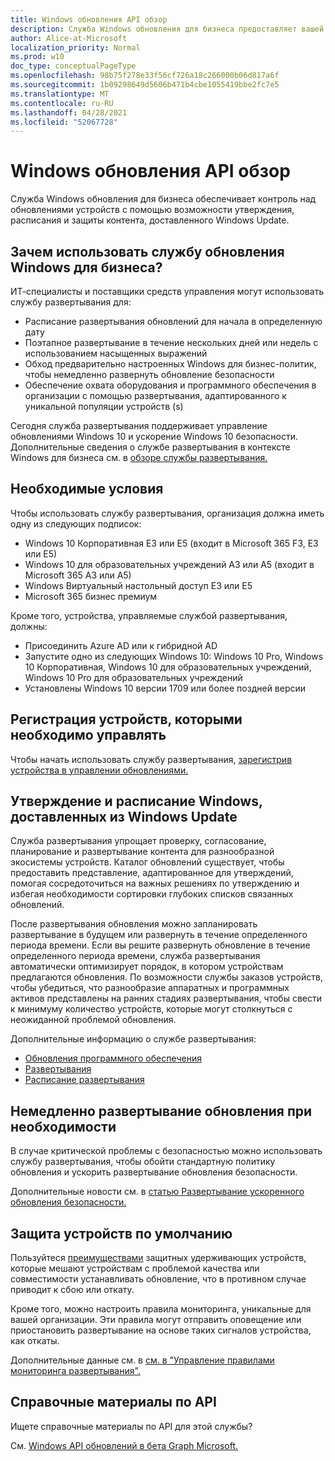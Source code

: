```yaml
---
title: Windows обновления API обзор
description: Служба Windows обновления для бизнеса предоставляет вашей организации контроль над обновлениями, предлагаемыми на устройствах.
author: Alice-at-Microsoft
localization_priority: Normal
ms.prod: w10
doc_type: conceptualPageType
ms.openlocfilehash: 98b75f278e33f56cf726a18c266000b06d817a6f
ms.sourcegitcommit: 1b09298649d5606b471b4cbe1055419bbe2fc7e5
ms.translationtype: MT
ms.contentlocale: ru-RU
ms.lasthandoff: 04/28/2021
ms.locfileid: "52067728"
---
```

# <a name="windows-updates-api-overview"></a>Windows обновления API обзор

Служба Windows обновления для бизнеса обеспечивает контроль над обновлениями устройств с помощью возможности утверждения, расписания и защиты контента, доставленного Windows Update. 

## <a name="why-use-the-windows-update-for-business-deployment-service"></a>Зачем использовать службу обновления Windows для бизнеса?

ИТ-специалисты и поставщики средств управления могут использовать службу развертывания для:
* Расписание развертывания обновлений для начала в определенную дату
* Поэтапное развертывание в течение нескольких дней или недель с использованием насыщенных выражений
* Обход предварительно настроенных Windows для бизнес-политик, чтобы немедленно развернуть обновление безопасности
* Обеспечение охвата оборудования и программного обеспечения в организации с помощью развертывания, адаптированного к уникальной популяции устройств (s)

Сегодня служба развертывания поддерживает управление обновлениями Windows 10 и ускорение Windows 10 безопасности. Дополнительные сведения о службе развертывания в контексте Windows для бизнеса см. в [обзоре службы развертывания.](https://docs.microsoft.com/windows/deployment/update/deployment-service-overview)

## <a name="prerequisites"></a>Необходимые условия    

Чтобы использовать службу развертывания, организация должна иметь одну из следующих подписок:
* Windows 10 Корпоративная E3 или E5 (входит в Microsoft 365 F3, E3 или E5)
* Windows 10 для образовательных учреждений A3 или A5 (входит в Microsoft 365 A3 или A5)
* Windows Виртуальный настольный доступ E3 или E5
* Microsoft 365 бизнес премиум

Кроме того, устройства, управляемые службой развертывания, должны:
* Присоединить Azure AD или к гибридной AD
* Запустите одно из следующих Windows 10: Windows 10 Pro, Windows 10 Корпоративная, Windows 10 для образовательных учреждений, Windows 10 Pro для образовательных учреждений
* Установлены Windows 10 версии 1709 или более поздней версии

## <a name="enroll-devices-to-be-managed"></a>Регистрация устройств, которыми необходимо управлять

Чтобы начать использовать службу развертывания, [зарегистрив устройства в управлении обновлениями.](windowsupdates-enroll.md)

## <a name="approve-and-schedule-windows-content-delivered-from-windows-update"></a>Утверждение и расписание Windows, доставленных из Windows Update

Служба развертывания упрощает проверку, согласование, планирование и развертывание контента для разнообразной экосистемы устройств. Каталог обновлений существует, чтобы предоставить представление, адаптированное для утверждений, помогая сосредоточиться на важных решениях по утверждению и избегая необходимости сортировки глубоких списков связанных обновлений.

После развертывания обновления можно запланировать развертывание в будущем или развернуть в течение определенного периода времени. Если вы решите развернуть обновление в течение определенного периода времени, служба развертывания автоматически оптимизирует порядок, в котором устройствам предлагаются обновления. По возможности службы заказов устройств, чтобы убедиться, что разнообразие аппаратных и программных активов представлены на ранних стадиях развертывания, чтобы свести к минимуму количество устройств, которые могут столкнуться с неожиданной проблемой обновления. 

Дополнительные информацию о службе развертывания:
* [Обновления программного обеспечения](windowsupdates-software-updates.md)
* [Развертывания](windowsupdates-deployments.md)
* [Расписание развертывания](windowsupdates-schedule-deployment.md)

## <a name="immediately-deploy-an-update-when-critical-needs-arise"></a>Немедленно развертывание обновления при необходимости

В случае критической проблемы с безопасностью можно использовать службу развертывания, чтобы обойти стандартную политику обновления и ускорить развертывание обновления безопасности.

Дополнительные новости см. в [статью Развертывание ускоренного обновления безопасности.](windowsupdates-deploy-expedited-update.md)

## <a name="protect-devices-by-default"></a>Защита устройств по умолчанию

Пользуйтеся [преимуществами](https://docs.microsoft.com/windows/deployment/update/safeguard-holds) защитных удерживающих устройств, которые мешают устройствам с проблемой качества или совместимости устанавливать обновление, что в противном случае приводит к сбою или откату.

Кроме того, можно настроить правила мониторинга, уникальные для вашей организации. Эти правила могут отправить оповещение или приостановить развертывание на основе таких сигналов устройства, как откаты.

Дополнительные данные см. в [см. в "Управление правилами мониторинга развертывания".](windowsupdates-manage-monitoring-rules.md)

## <a name="api-reference"></a>Справочные материалы по API

Ищете справочные материалы по API для этой службы?

См. [Windows API обновлений в бета Graph Microsoft.](/graph/api/resources/windowsupdates-updates?view=graph-rest-beta&preserve-view=true)
